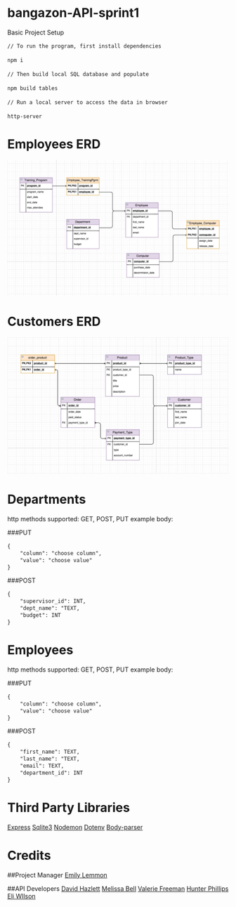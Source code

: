 # bangazon-API-sprint1

Basic Project Setup

```
// To run the program, first install dependencies

npm i 

// Then build local SQL database and populate

npm build tables

// Run a local server to access the data in browser

http-server

```

# Employees ERD

![Employees ERD](/ERD/employees-better.png)
# Customers ERD

![Customers ERD](/ERD/customers-products_v2.png)

# Departments
http methods supported: GET, POST, PUT example body:

###PUT
```
{
	"column": "choose column",
	"value": "choose value"
}
```
###POST
```
{
	"supervisor_id": INT,
	"dept_name": "TEXT,
	"budget": INT
}
```
# Employees
http methods supported: GET, POST, PUT example body:

###PUT
```
{
	"column": "choose column",
	"value": "choose value"
}
```
###POST
```
{
	"first_name": TEXT,
	"last_name": "TEXT,
	"email": TEXT,
	"department_id": INT
}
```
# Third Party Libraries
[Express](https://expressjs.com/)
[Sqlite3](https://www.npmjs.com/package/sqlite3)
[Nodemon](https://www.npmjs.com/package/nodemon)
[Dotenv](https://www.npmjs.com/package/dotenv)
[Body-parser](https://www.npmjs.com/package/body-parser-json)

# Credits

##Project Manager
[Emily Lemmon](https://github.com/Rian501)

##API Developers
[David Hazlett](https://github.com/dhazlettjr)
[Melissa Bell](https://github.com/melissabell456)
[Valerie Freeman](https://github.com/Valerie-Freeman)
[Hunter Phillips](https://github.com/hunterphillips)
[Eli WIlson](https://github.com/e-x-wilson)

